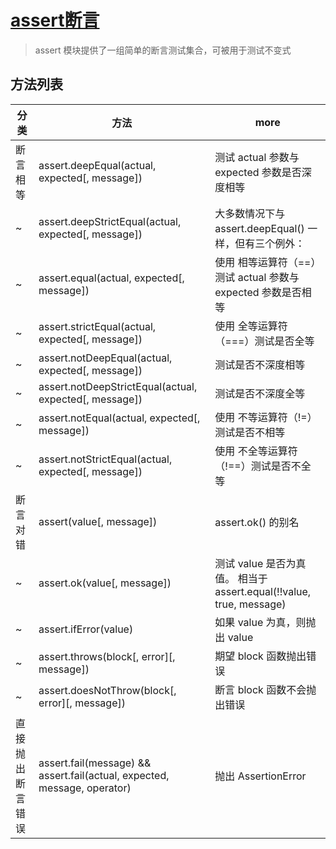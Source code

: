 # [assert断言](http://nodejs.cn/api/assert.html)

> assert 模块提供了一组简单的断言测试集合，可被用于测试不变式

## 方法列表

| 分类             | 方法                                                                     | more                                                                |
| ---------------- | ------------------------------------------------------------------------ | ------------------------------------------------------------------- |
| 断言相等         | assert.deepEqual(actual, expected[, message])                            | 测试 actual 参数与 expected 参数是否深度相等                        |
| ~                | assert.deepStrictEqual(actual, expected[, message])                      | 大多数情况下与 assert.deepEqual() 一样，但有三个例外：              |
| ~                | assert.equal(actual, expected[, message])                                | 使用 相等运算符（==）测试 actual 参数与 expected 参数是否相等       |
| ~                | assert.strictEqual(actual, expected[, message])                          | 使用 全等运算符（===）测试是否全等                                  |
| ~                | assert.notDeepEqual(actual, expected[, message])                         | 测试是否不深度相等                                                  |
| ~                | assert.notDeepStrictEqual(actual, expected[, message])                   | 测试是否不深度全等                                                  |
| ~                | assert.notEqual(actual, expected[, message])                             | 使用 不等运算符（!=）测试是否不相等                                 |
| ~                | assert.notStrictEqual(actual, expected[, message])                       | 使用 不全等运算符（!==）测试是否不全等                              |
| 断言对错         | assert(value[, message])                                                 | assert.ok() 的别名                                                  |
| ~                | assert.ok(value[, message])                                              | 测试 value 是否为真值。 相当于 assert.equal(!!value, true, message) |
| ~                | assert.ifError(value)                                                    | 如果 value 为真，则抛出 value                                       |
| ~                | assert.throws(block[, error][, message])                                 | 期望 block 函数抛出错误                                             |
| ~                | assert.doesNotThrow(block[, error][, message])                           | 断言 block 函数不会抛出错误                                         |
| 直接抛出断言错误 | assert.fail(message) && assert.fail(actual, expected, message, operator) | 抛出 AssertionError                                                 |